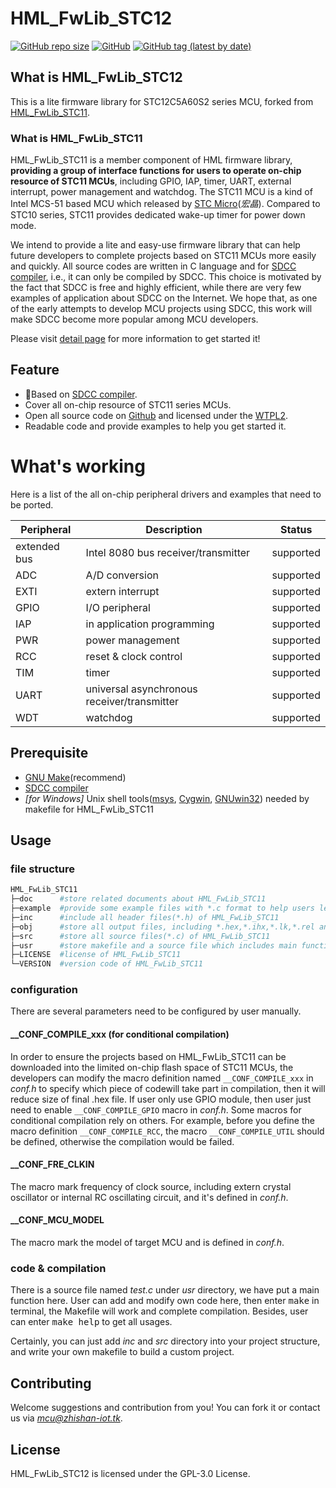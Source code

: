 # HML_FwLib_STC12

[![GitHub repo size](https://img.shields.io/github/repo-size/IOsetting/HML_FwLib_STC12)](https://github.com/IOsetting/HML_FwLib_STC12)
[![GitHub](https://img.shields.io/github/license/IOsetting/HML_FwLib_STC12)](https://github.com/IOsetting/HML_FwLib_STC12/blob/master/LICENSE)
[![GitHub tag (latest by date)](https://img.shields.io/github/v/tag/IOsetting/HML_FwLib_STC12?color=26a69a)](https://github.com/IOsetting/HML_FwLib_STC12/tags)

## What is HML_FwLib_STC12

This is a lite firmware library for STC12C5A60S2 series MCU, forked from [HML_FwLib_STC11](https://github.com/MCU-ZHISHAN-IoT/HML_FwLib_STC11).

### What is HML_FwLib_STC11

HML_FwLib_STC11 is a member component of HML firmware library, **providing a group of interface functions for users to operate on-chip resource of STC11 MCUs**, including GPIO, IAP, timer, UART, external interrupt, power management and watchdog. The STC11 MCU is a kind of Intel MCS-51 based MCU which released by [STC Micro](http://www.stcmcu.com/)(*宏晶*). Compared to STC10 series, STC11 provides dedicated wake-up timer for power down mode.

We intend to provide a lite and easy-use firmware library that can help future developers to complete projects based on STC11 MCUs more easily and quickly. All source codes are written in C language and for [SDCC compiler](http://sdcc.sourceforge.net/), i.e., it can only be compiled by SDCC. This choice is motivated by the fact that SDCC is free and highly efficient, while there are very few examples of application about SDCC on the Internet. We hope that, as one of the early attempts to develop MCU projects using SDCC, this work will make SDCC become more popular among MCU developers.<br>

Please visit [detail page](https://hw.zhishan-iot.tk/page/hml/detail/fwlib_stc10.html) for more information to get started it!

## Feature
+ :dart:Based on [SDCC compiler](http://sdcc.sourceforge.net/).
+ Cover all on-chip resource of STC11 series MCUs.
+ Open all source code on [Github](https://github.com) and licensed under the [WTPL2](https://wtfpl2.com/).
+ Readable code and provide examples to help you get started it.

# What's working
Here is a list of the all on-chip peripheral drivers and examples that need to be ported.

| Peripheral | Description | Status |
| --- | --- | --- |
| extended bus | Intel 8080 bus receiver/transmitter | supported |
| ADC  | A/D conversion | supported |
| EXTI | extern interrupt | supported |
| GPIO | I/O peripheral | supported  |
| IAP | in application programming | supported |
| PWR | power management | supported |
| RCC | reset & clock control | supported |
| TIM | timer | supported |
| UART | universal asynchronous receiver/transmitter | supported |
| WDT | watchdog | supported |

## Prerequisite
+ [GNU Make](http://www.gnu.org/software/make/manual/make.html)(recommend)
+ [SDCC compiler](http://sdcc.sourceforge.net/)
+ *\[for Windows\]* Unix shell tools([msys](http://www.mingw.org/wiki/MSYS), [Cygwin](http://www.cygwin.com/), [GNUwin32](http://gnuwin32.sourceforge.net/)) needed by makefile for HML_FwLib_STC11

## Usage
### file structure
```bash
HML_FwLib_STC11
├─doc      #store related documents about HML_FwLib_STC11
├─example  #provide some example files with *.c format to help users learn about HML_FwLib_STC11
├─inc      #include all header files(*.h) of HML_FwLib_STC11
├─obj      #store all output files, including *.hex,*.ihx,*.lk,*.rel and others during compilation
├─src      #store all source files(*.c) of HML_FwLib_STC11
├─usr      #store makefile and a source file which includes main function
├─LICENSE  #license of HML_FwLib_STC11
└─VERSION  #version code of HML_FwLib_STC11
```
### configuration
There are several parameters need to be configured by user manually.
#### \_\_CONF\_COMPILE\_xxx (for conditional compilation)
In order to ensure the projects based on HML_FwLib_STC11 can be downloaded into the limited on-chip flash space of STC11 MCUs, the developers can modify the macro definition named `__CONF_COMPILE_xxx` in *conf.h* to specify which piece of codewill take part in compilation, then it will reduce size of final .hex file. If user only use GPIO module, then user just need to enable `__CONF_COMPILE_GPIO` macro in *conf.h*. Some macros for conditional compilation rely on others. For example, before you define the macro definition `__CONF_COMPILE_RCC`, the macro `__CONF_COMPILE_UTIL` should be defined, otherwise the compilation would be failed.
####  \_\_CONF\_FRE\_CLKIN
The macro mark frequency of clock source, including extern crystal oscillator or internal RC oscillating circuit, and it's defined in *conf.h*.
#### \_\_CONF\_MCU\_MODEL
The macro mark the model of target MCU and is defined in *conf.h*.
### code & compilation
There is a source file named *test.c* under *usr* directory, we have put a main function here. User can add and modify own code here, then enter <kbd>make</kbd> in terminal, the Makefile will work and complete compilation. Besides, user can enter <kbd>make help</kbd> to get all usages.

Certainly, you can just add *inc* and *src* directory into your project structure, and write your own makefile to build a custom project. 

## Contributing
Welcome suggestions and contribution from you! You can fork it or contact us via *[mcu@zhishan-iot.tk](mailto:mcu@zhishan-iot.tk)*.

## License
HML_FwLib_STC12 is licensed under the GPL-3.0 License.
